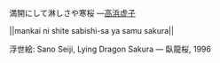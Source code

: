 満開にして淋しさや寒桜
—[高浜虚子](https://ja.wikipedia.org/wiki/高浜虚子)

||mankai ni shite sabishi-sa ya samu sakura||

浮世絵: Sano Seiji, Lying Dragon Sakura — 臥龍桜, 1996